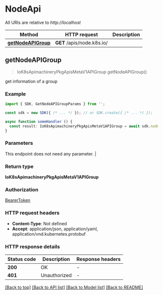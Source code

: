 # NodeApi

All URIs are relative to *http://localhost*

| Method                                               | HTTP request                                         | Description                                          |
| ---------------------------------------------------- | ---------------------------------------------------- | ---------------------------------------------------- |
| [**getNodeAPIGroup**](NodeApi.md#getnodeapigroup) | **GET** /apis/node.k8s.io/ |  |


## **getNodeAPIGroup**
> IoK8sApimachineryPkgApisMetaV1APIGroup getNodeAPIGroup()

get information of a group

### Example

```typescript
import { SDK, GetNodeAPIGroupParams } from '';

const sdk = new SDK({ /* ... */ }); // or SDK.create({ /* ... */ });

async function someHandler () {
  const result: IoK8sApimachineryPkgApisMetaV1APIGroup = await sdk.node.getNodeAPIGroup()
}
```

### Parameters
This endpoint does not need any parameter. |


### Return type

**IoK8sApimachineryPkgApisMetaV1APIGroup**

### Authorization

[BearerToken](../authorization.md#BearerToken)

### HTTP request headers

 - **Content-Type**: Not defined
 - **Accept**: application/json, application/yaml, application/vnd.kubernetes.protobuf


### HTTP response details
| Status code | Description | Response headers |
|-------------|-------------|------------------|
| **200** | OK |  -  |
| **401** | Unauthorized |  -  |

[[Back to top]](NodeApi.md#nodeapi) [[Back to API list]](../apis.md#documentation) [[Back to Model list]](../models.md#documentation) [[Back to README]](../../readme.md)


